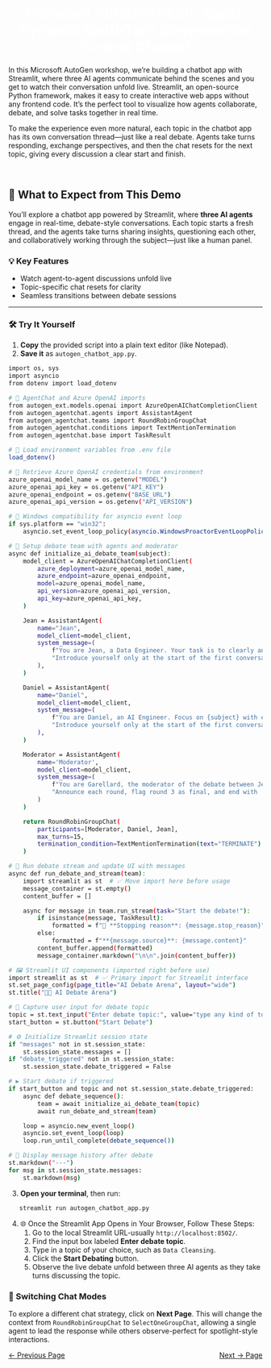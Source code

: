#
<h1 style="color:white; text-align:center;">
Microsoft AutoGen Multi-Agent: <br>
Dynamic Multi-Turn Conversation Control Chatbot
</h1>
In this Microsoft AutoGen workshop, we’re building a chatbot app with Streamlit, where three AI agents communicate behind the scenes and you get to watch their conversation unfold live. Streamlit, an open-source Python framework, makes it easy to create interactive web apps without any frontend code. It’s the perfect tool to visualize how agents collaborate, debate, and solve tasks together in real time.

<br>

To make the experience even more natural, each topic in the chatbot app has its own conversation thread—just like a real debate. Agents take turns responding, exchange perspectives, and then the chat resets for the next topic, giving every discussion a clear start and finish.

<br>

## 🚀 What to Expect from This Demo

You’ll explore a chatbot app powered by Streamlit, where **three AI agents** engage in real-time, debate-style conversations. Each topic starts a fresh thread, and the agents take turns sharing insights, questioning each other, and collaboratively working through the subject—just like a human panel.

### 💡 Key Features
- Watch agent-to-agent discussions unfold live
- Topic-specific chat resets for clarity
- Seamless transitions between debate sessions

---

### 🛠️ Try It Yourself

1. **Copy** the provided script into a plain text editor (like Notepad).
2. **Save it** as `autogen_chatbot_app.py`.
```bash
import os, sys
import asyncio
from dotenv import load_dotenv

# 🤖 AgentChat and Azure OpenAI imports
from autogen_ext.models.openai import AzureOpenAIChatCompletionClient  
from autogen_agentchat.agents import AssistantAgent
from autogen_agentchat.teams import RoundRobinGroupChat
from autogen_agentchat.conditions import TextMentionTermination
from autogen_agentchat.base import TaskResult

# 🌱 Load environment variables from .env file
load_dotenv()

# 🔐 Retrieve Azure OpenAI credentials from environment
azure_openai_model_name = os.getenv("MODEL")
azure_openai_api_key = os.getenv("API_KEY")
azure_openai_endpoint = os.getenv("BASE_URL")
azure_openai_api_version = os.getenv("API_VERSION")

# 🚨 Windows compatibility for asyncio event loop
if sys.platform == "win32":
    asyncio.set_event_loop_policy(asyncio.WindowsProactorEventLoopPolicy())

# 🧠 Setup debate team with agents and moderator
async def initialize_ai_debate_team(subject):
    model_client = AzureOpenAIChatCompletionClient(
        azure_deployment=azure_openai_model_name,
        azure_endpoint=azure_openai_endpoint,
        model=azure_openai_model_name,
        api_version=azure_openai_api_version,
        api_key=azure_openai_api_key,
    )

    Jean = AssistantAgent(
        name="Jean",
        model_client=model_client,
        system_message=(
            f"You are Jean, a Data Engineer. Your task is to clearly and concisely explain the importance of {subject}. "
            "Introduce yourself only at the start of the first conversation."
        ),
    )

    Daniel = AssistantAgent(
        name="Daniel",
        model_client=model_client,
        system_message=(
            f"You are Daniel, an AI Engineer. Focus on {subject} with emphasis on data cleansing and feature engineering. "
            "Introduce yourself only at the start of the first conversation."
        ),
    )

    Moderator = AssistantAgent(
        name='Moderator',
        model_client=model_client,
        system_message=(
            f"You are Garellard, the moderator of the debate between Jean and Daniel. Subject: {subject}. "
            "Announce each round, flag round 3 as final, and end with 'TERMINATE'."
        )
    )

    return RoundRobinGroupChat(
        participants=[Moderator, Daniel, Jean],
        max_turns=15,
        termination_condition=TextMentionTermination(text="TERMINATE")
    )

# 📡 Run debate stream and update UI with messages
async def run_debate_and_stream(team):
    import streamlit as st  # ✅ Move import here before usage
    message_container = st.empty()
    content_buffer = []

    async for message in team.run_stream(task="Start the debate!"):
        if isinstance(message, TaskResult):
            formatted = f"🛑 **Stopping reason**: {message.stop_reason}"
        else:
            formatted = f"**{message.source}**: {message.content}"
        content_buffer.append(formatted)
        message_container.markdown("\n\n".join(content_buffer))

# 🖼️ Streamlit UI components (imported right before use)
import streamlit as st  # ✅ Primary import for Streamlit interface
st.set_page_config(page_title="AI Debate Arena", layout="wide")
st.title("🧠💬 AI Debate Arena")

# 📝 Capture user input for debate topic
topic = st.text_input("Enter debate topic:", value="type any kind of topics")
start_button = st.button("Start Debate")

# ⚙️ Initialize Streamlit session state
if "messages" not in st.session_state:
    st.session_state.messages = []
if "debate_triggered" not in st.session_state:
    st.session_state.debate_triggered = False

# ▶️ Start debate if triggered
if start_button and topic and not st.session_state.debate_triggered:
    async def debate_sequence():
        team = await initialize_ai_debate_team(topic)
        await run_debate_and_stream(team)

    loop = asyncio.new_event_loop()
    asyncio.set_event_loop(loop)
    loop.run_until_complete(debate_sequence())

# 💬 Display message history after debate
st.markdown("---")
for msg in st.session_state.messages:
    st.markdown(msg)
```

3. **Open your terminal**, then run:
```bash
   streamlit run autogen_chatbot_app.py
```

4. 🌐 Once the Streamlit App Opens in Your Browser, Follow These Steps:
    1. Go to the local Streamlit URL-usually `http://localhost:8502/`.
    2. Find the input box labeled **Enter debate topic**.
    3. Type in a topic of your choice, such as `Data Cleansing`.
    4. Click the **Start Debating** button.
    5. Observe the live debate unfold between three AI agents as they take turns discussing the topic.


### 🔄 Switching Chat Modes

To explore a different chat strategy, click on **Next Page**. This will change the context from `RoundRobinGroupChat` to `SelectOneGroupChat`, allowing a single agent to lead the response while others observe-perfect for spotlight-style interactions.


<div style="display: flex; justify-content: space-between;">
  <a href="DirectAgentInteractionMultiTurnDynamicTermination.md">← Previous Page</a>
  <a href="DirectAgentDynamicInteractionSelect.md">Next → Page</a>
</div>